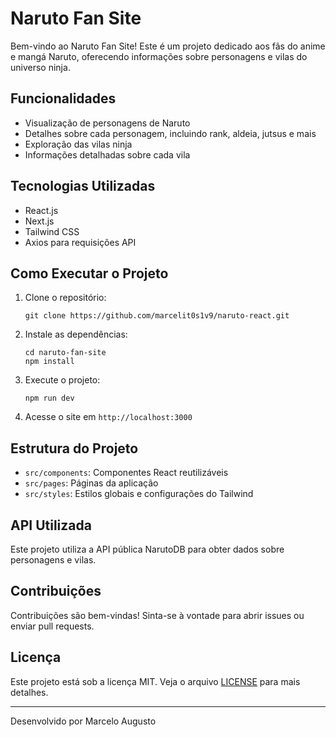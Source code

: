 # Naruto Fan Site

Bem-vindo ao Naruto Fan Site! Este é um projeto dedicado aos fãs do anime e mangá Naruto, oferecendo informações sobre personagens e vilas do universo ninja.

## Funcionalidades

- Visualização de personagens de Naruto
- Detalhes sobre cada personagem, incluindo rank, aldeia, jutsus e mais
- Exploração das vilas ninja
- Informações detalhadas sobre cada vila

## Tecnologias Utilizadas

- React.js
- Next.js
- Tailwind CSS
- Axios para requisições API

## Como Executar o Projeto

1. Clone o repositório:
   ```
   git clone https://github.com/marcelit0s1v9/naruto-react.git
   ```

2. Instale as dependências:
   ```
   cd naruto-fan-site
   npm install
   ```

3. Execute o projeto:
   ```
   npm run dev
   ```

4. Acesse o site em `http://localhost:3000`

## Estrutura do Projeto

- `src/components`: Componentes React reutilizáveis
- `src/pages`: Páginas da aplicação
- `src/styles`: Estilos globais e configurações do Tailwind

## API Utilizada

Este projeto utiliza a API pública NarutoDB para obter dados sobre personagens e vilas.

## Contribuições

Contribuições são bem-vindas! Sinta-se à vontade para abrir issues ou enviar pull requests.

## Licença

Este projeto está sob a licença MIT. Veja o arquivo [LICENSE](LICENSE) para mais detalhes.

---

Desenvolvido  por Marcelo Augusto 
